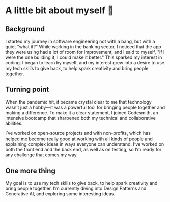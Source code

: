 # A little bit about myself 🚀

## Background
I started my journey in software engineering not with a bang, but with a quiet "what if?" While working in the banking sector, I noticed that the app they were using had a lot of room for improvement, and I said to myself, "If I were the one building it, I could make it better." This sparked my interest in coding. I began to learn by myself, and my interest grew into a desire to use my tech skills to give back, to help spark creativity and bring people together.

## Turning point
When the pandemic hit, it became crystal clear to me that technology wasn’t just a hobby—it was a powerful tool for bringing people together and making a difference. To make it a clear statement, I joined Codesmith, an intensive bootcamp that sharpened both my technical and collaborative abilities. 

I’ve worked on open-source projects and with non-profits, which has helped me become really good at working with all kinds of people and explaining complex ideas in ways everyone can understand. I’ve worked on both the front end and the back end, as well as on testing, so I’m ready for any challenge that comes my way.

## One more thing
My goal is to use my tech skills to give back, to help spark creativity and bring people together. I’m currently diving into Design Patterns and Generative AI, and exploring some interesting ideas.